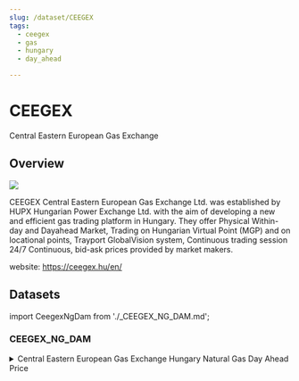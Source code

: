 ```yaml
---
slug: /dataset/CEEGEX
tags:
  - ceegex
  - gas
  - hungary
  - day_ahead

---
```


CEEGEX
============================================================

Central Eastern European Gas Exchange

## Overview

![](/img/data/ceegex.svg)

CEEGEX Central Eastern European Gas Exchange Ltd. was established by HUPX Hungarian Power Exchange Ltd. with the aim of developing a new and efficient gas trading platform in Hungary.
They offer Physical Within-day and Dayahead Market, Trading on Hungarian Virtual Point (MGP) and on locational points, Trayport GlobalVision system, Continuous trading session 24/7 Continuous, bid-ask prices provided by market makers.

website: https://ceegex.hu/en/

## Datasets
import CeegexNgDam from './_CEEGEX_NG_DAM.md';

### CEEGEX_NG_DAM
<details>
<summary>Central Eastern European Gas Exchange Hungary Natural Gas Day Ahead Price</summary>
<CeegexNgDam />
</details>